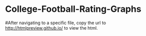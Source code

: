 # College-Football-Rating-Graphs
#After navigating to a specific file, copy the url to http://htmlpreview.github.io/ to view the html.
